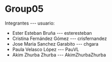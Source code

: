 Group05
================

Integrantes --- usuario:

* Ester Esteban Bruña --- esteresteban
* Cristina Fernández Gómez --- crisfernandez
* Jose Maria Sanchez Garabito --- chgara
* Paula Velasco López --- PauVL
* Akim Zhurba Zhurba --- AkimZhurbaZhurba